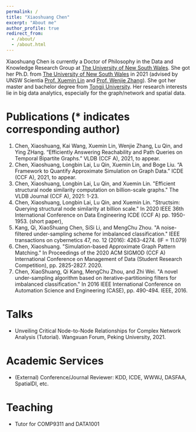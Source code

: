 ```yaml
---
permalink: /
title: "Xiaoshuang Chen"
excerpt: "About me"
author_profile: true
redirect_from: 
  - /about/
  - /about.html
---
```

Xiaoshuang Chen is currently a Doctor of Philosophy in the Data and Knowledge Research Group at [The University of New South Wales](https://unsw.edu.au/). She got her Ph.D. from [The University of New South Wales](https://unsw.edu.au/) in 2021 (advised by UNSW Scientia [Prof. Xuemin Lin](https://www.cse.unsw.edu.au/~lxue/) and [Prof. Wenjie Zhang](https://www.cse.unsw.edu.au/~zhangw/)). She got her master and bachelor degree from [Tongji University](https://en.tongji.edu.cn/). Her research interests lie in big data analytics, especially for the graph/network and spatial data.

Publications (* indicates corresponding author)
======
1.  Chen, Xiaoshuang, Kai Wang, Xuemin Lin, Wenjie Zhang, Lu Qin, and Ying ZHang. “Efficiently Answering Reachability and Path Queries on Temporal Bipartite Graphs.” VLDB (CCF A), 2021, to appear.
2.	Chen, Xiaoshuang, Longbin Lai, Lu Qin, Xuemin Lin, and Boge Liu. “A Framework to Quantify Approximate Simulation on Graph Data.” ICDE (CCF A), 2021, to appear.  
3.	Chen, Xiaoshuang, Longbin Lai, Lu Qin, and Xuemin Lin. "Efficient structural node similarity computation on billion-scale graphs." The VLDB Journal (CCF A), 2021: 1-23.  
4.	Chen, Xiaoshuang, Longbin Lai, Lu Qin, and Xuemin Lin. "Structsim: Querying structural node similarity at billion scale." In 2020 IEEE 36th International Conference on Data Engineering ICDE (CCF A) pp. 1950-1953. (short paper),
5.	Kang, Qi, XiaoShuang Chen, SiSi Li, and MengChu Zhou. "A noise-filtered under-sampling scheme for imbalanced classification." IEEE transactions on cybernetics 47, no. 12 (2016): 4263-4274. (IF = 11.079)
6.	Chen, Xiaoshuang. "Simulation-based Approximate Graph Pattern Matching." In Proceedings of the 2020 ACM SIGMOD (CCF A) International Conference on Management of Data (Student Research Competition), pp. 2825-2827. 2020. 
7.	Chen, XiaoShuang, Qi Kang, MengChu Zhou, and Zhi Wei. "A novel under-sampling algorithm based on iterative-partitioning filters for imbalanced classification." In 2016 IEEE International Conference on Automation Science and Engineering (CASE), pp. 490-494. IEEE, 2016.

Talks
======
- Unveiling Critical Node-to-Node Relationships for Complex Network Analysis (Tutorial). Wangxuan Forum, Peking University, 2021.

Academic Services
======
- (External) Conference/Journal Reviewer: KDD, ICDE, WWWJ, DASFAA, SpatialDI, etc. 

Teaching
======
- Tutor for COMP9311 and DATA1001
